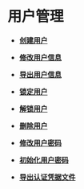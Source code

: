 # 用户管理<a name="admin_guide_000136"></a>

-   **[创建用户](创建用户.md)**  

-   **[修改用户信息](修改用户信息.md)**  

-   **[导出用户信息](导出用户信息.md)**  

-   **[锁定用户](锁定用户.md)**  

-   **[解锁用户](解锁用户.md)**  

-   **[删除用户](删除用户.md)**  

-   **[修改用户密码](修改用户密码.md)**  

-   **[初始化用户密码](初始化用户密码.md)**  

-   **[导出认证凭据文件](导出认证凭据文件.md)**  


